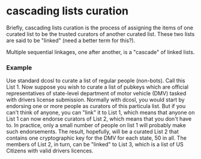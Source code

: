 cascading lists curation
=====

Briefly, cascading lists curation is the process of assigning the items of one curated list to be the trusted curators of another curated list. These two lists are said to be "linked" (need a better term for this?). 

Multiple sequential linkages, one after another, is a "cascade" of linked lists.

### Example

Use standard dcosl to curate a list of regular people (non-bots). Call this List 1. Now suppose you wish to curate a list of pubkeys which are official representatives of state-level department of motor vehicle (DMV) tasked with drivers license submission. Normally with dcosl, you would start by endorsing one or more people as curators of this particula list. But if you can't think of anyone, you can "link" it to List 1, which means that anyone on List 1 can now endorse curators of List 2, which means that you don't have to. In practice, only a small number of people on list 1 will probably make such endorsements. The result, hopefully, will be a curated List 2 that contains one cryptographic key for the DMV for each state, 50 in all. The members of List 2, in turn, can be "linked" to List 3, which is a list of US Citizens with valid drivers licences. 
